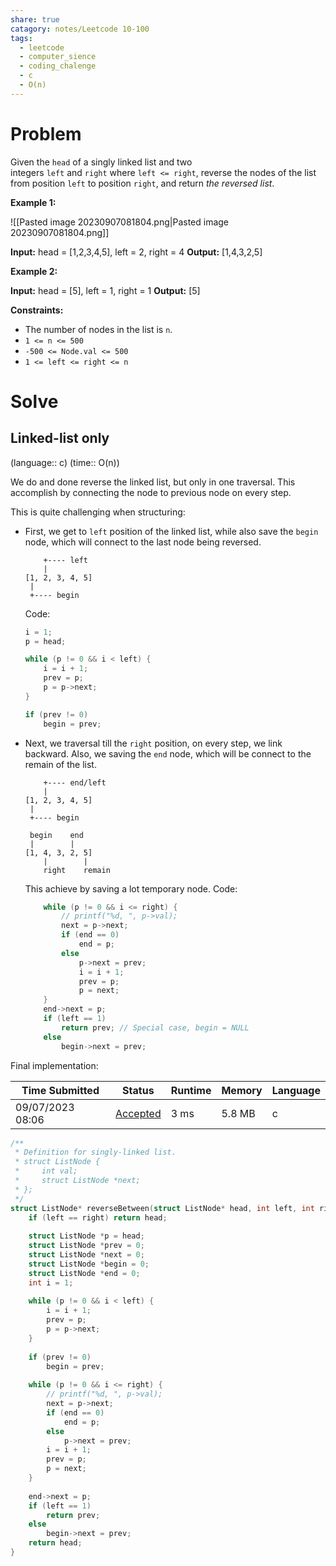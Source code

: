 ```yaml
---
share: true
catagory: notes/Leetcode 10-100
tags:
  - leetcode
  - computer_sience
  - coding_chalenge
  - c
  - O(n)
---
```


# Problem

Given the `head` of a singly linked list and two integers `left` and `right` where `left <= right`, reverse the nodes of the list from position `left` to position `right`, and return _the reversed list_.

**Example 1:**

![[Pasted image 20230907081804.png|Pasted image 20230907081804.png]]

**Input:** head = [1,2,3,4,5], left = 2, right = 4
**Output:** [1,4,3,2,5]

**Example 2:**

**Input:** head = [5], left = 1, right = 1
**Output:** [5]

**Constraints:**

- The number of nodes in the list is `n`.
- `1 <= n <= 500`
- `-500 <= Node.val <= 500`
- `1 <= left <= right <= n`

# Solve

## Linked-list only
(language:: c) (time:: O(n))

We do and done reverse the linked list, but only in one traversal. This accomplish by connecting the node to previous node on every step. 

This is quite challenging when structuring:
- First, we get to `left` position of the linked list, while also save the `begin` node, which will connect to the last node being reversed.
    ```    
        +---- left
        |
    [1, 2, 3, 4, 5]
     |
     +---- begin
    ```
    Code:
    ```c
    i = 1;
    p = head;
    
    while (p != 0 && i < left) {
        i = i + 1;
        prev = p;
        p = p->next;
    }
    
    if (prev != 0)
        begin = prev;
    ```
- Next, we traversal till the `right` position, on every step, we link backward. Also, we saving the `end` node, which will be connect to the remain of the list. 
    ```
        +---- end/left
        |
    [1, 2, 3, 4, 5]
     |
     +---- begin
    
     begin    end
     |        |
    [1, 4, 3, 2, 5]
        |        |
        right    remain
    ```
    This achieve by saving a lot temporary node.
    Code:
    ```c
        while (p != 0 && i <= right) {
            // printf("%d, ", p->val);
            next = p->next;
            if (end == 0)
                end = p;
            else
                p->next = prev;
                i = i + 1;
                prev = p;
                p = next;
        }
        end->next = p;
        if (left == 1)
            return prev; // Special case, begin = NULL
        else
            begin->next = prev;
    ```

Final implementation:

|Time Submitted|Status|Runtime|Memory|Language|
|---|---|---|---|---|
|09/07/2023 08:06|[Accepted](https://leetcode.com/submissions/detail/1042599648/)|3 ms|5.8 MB|c|

```c
/**
 * Definition for singly-linked list.
 * struct ListNode {
 *     int val;
 *     struct ListNode *next;
 * };
 */
struct ListNode* reverseBetween(struct ListNode* head, int left, int right){
    if (left == right) return head;
    
    struct ListNode *p = head;
    struct ListNode *prev = 0;
    struct ListNode *next = 0;
    struct ListNode *begin = 0;
    struct ListNode *end = 0;
    int i = 1;
    
    while (p != 0 && i < left) {
        i = i + 1;
        prev = p;
        p = p->next;
    }
    
    if (prev != 0)
        begin = prev;
    
    while (p != 0 && i <= right) {
        // printf("%d, ", p->val);
        next = p->next;
        if (end == 0)
            end = p;
        else
            p->next = prev;
        i = i + 1;
        prev = p;
        p = next;
    }
    
    end->next = p;
    if (left == 1)
        return prev;
    else
        begin->next = prev;
    return head;
}
```